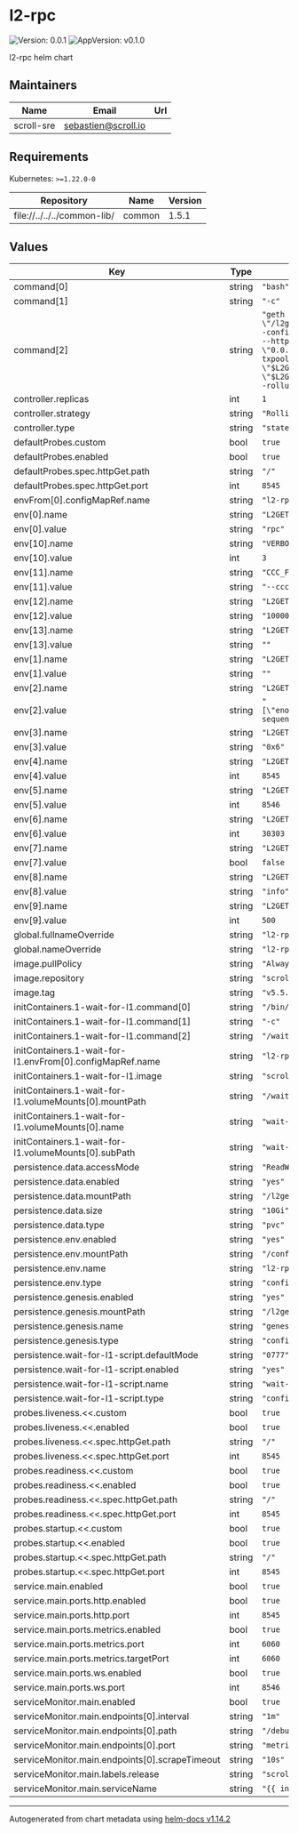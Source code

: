 # l2-rpc

![Version: 0.0.1](https://img.shields.io/badge/Version-0.0.1-informational?style=flat-square) ![AppVersion: v0.1.0](https://img.shields.io/badge/AppVersion-v0.1.0-informational?style=flat-square)

l2-rpc helm chart

## Maintainers

| Name | Email | Url |
| ---- | ------ | --- |
| scroll-sre | <sebastien@scroll.io> |  |

## Requirements

Kubernetes: `>=1.22.0-0`

| Repository | Name | Version |
|------------|------|---------|
| file://../../../common-lib/ | common | 1.5.1 |

## Values

| Key | Type | Default | Description |
|-----|------|---------|-------------|
| command[0] | string | `"bash"` |  |
| command[1] | string | `"-c"` |  |
| command[2] | string | `"geth --datadir \"/l2geth/data\" init /l2geth/genesis/genesis.json && echo \"[Node.P2P] StaticNodes = $L2GETH_PEER_LIST\" > \"/l2geth/config.toml\" && geth --datadir \"/l2geth/data\" --port \"$L2GETH_P2P_PORT\" --nodiscover --syncmode full --networkid \"$CHAIN_ID\" --config \"/l2geth/config.toml\" --http --http.port \"$L2GETH_RPC_HTTP_PORT\" --http.addr \"0.0.0.0\" --http.vhosts=\"*\" --http.corsdomain '*' --http.api \"eth,scroll,net,web3,debug\" --pprof --pprof.addr \"0.0.0.0\" --pprof.port 6060 --ws --ws.port \"$L2GETH_RPC_WS_PORT\" --ws.addr \"0.0.0.0\" --ws.api \"eth,scroll,net,web3,debug\" $CCC_FLAG $METRICS_FLAGS --gcmode archive --cache.noprefetch --verbosity 3 --txpool.globalqueue 4096 --txpool.globalslots 40960 --txpool.pricelimit \"$L2GETH_MIN_GAS_PRICE\" $LOCALS_FLAG --miner.gasprice \"$L2GETH_MIN_GAS_PRICE\" --rpc.gascap 0 --gpo.ignoreprice \"$L2GETH_MIN_GAS_PRICE\" --gpo.percentile 20 --gpo.blocks 100 --l1.endpoint \"$L2GETH_L1_ENDPOINT\" --l1.confirmations \"$L2GETH_L1_WATCHER_CONFIRMATIONS\" --l1.sync.startblock \"$L2GETH_L1_CONTRACT_DEPLOYMENT_BLOCK\" --rollup.verify --metrics --metrics.expensive $L2GETH_EXTRA_PARAMS"` |  |
| controller.replicas | int | `1` |  |
| controller.strategy | string | `"RollingUpdate"` |  |
| controller.type | string | `"statefulset"` |  |
| defaultProbes.custom | bool | `true` |  |
| defaultProbes.enabled | bool | `true` |  |
| defaultProbes.spec.httpGet.path | string | `"/"` |  |
| defaultProbes.spec.httpGet.port | int | `8545` |  |
| envFrom[0].configMapRef.name | string | `"l2-rpc-env"` |  |
| env[0].name | string | `"L2GETH_ROLE"` |  |
| env[0].value | string | `"rpc"` |  |
| env[10].name | string | `"VERBOSITY"` |  |
| env[10].value | int | `3` |  |
| env[11].name | string | `"CCC_FLAG"` |  |
| env[11].value | string | `"--ccc"` |  |
| env[12].name | string | `"L2GETH_MIN_GAS_PRICE"` |  |
| env[12].value | string | `"1000000"` |  |
| env[13].name | string | `"L2GETH_EXTRA_PARAMS"` |  |
| env[13].value | string | `""` |  |
| env[1].name | string | `"L2GETH_NODEKEY"` |  |
| env[1].value | string | `""` |  |
| env[2].name | string | `"L2GETH_PEER_LIST"` |  |
| env[2].value | string | `"[\"enode://848a7d59dd8f60dd1a51160e6bc15c194937855443de9be4b2abd83e11a5c4ac21d61d065448c5c520826fe83f1f29eb5a452daccca27b8113aa897074132507@l2-sequencer:30303\"]"` |  |
| env[3].name | string | `"L2GETH_L1_WATCHER_CONFIRMATIONS"` |  |
| env[3].value | string | `"0x6"` |  |
| env[4].name | string | `"L2GETH_RPC_HTTP_PORT"` |  |
| env[4].value | int | `8545` |  |
| env[5].name | string | `"L2GETH_RPC_WS_PORT"` |  |
| env[5].value | int | `8546` |  |
| env[6].name | string | `"L2GETH_P2P_PORT"` |  |
| env[6].value | int | `30303` |  |
| env[7].name | string | `"L2GETH_ENABLE_CCC"` |  |
| env[7].value | bool | `false` |  |
| env[8].name | string | `"L2GETH_CCC_RUST_LOG_LEVEL"` |  |
| env[8].value | string | `"info"` |  |
| env[9].name | string | `"L2GETH_MAX_PEERS"` |  |
| env[9].value | int | `500` |  |
| global.fullnameOverride | string | `"l2-rpc"` |  |
| global.nameOverride | string | `"l2-rpc"` |  |
| image.pullPolicy | string | `"Always"` |  |
| image.repository | string | `"scrolltech/l2geth"` |  |
| image.tag | string | `"v5.5.17-arm64"` |  |
| initContainers.1-wait-for-l1.command[0] | string | `"/bin/sh"` |  |
| initContainers.1-wait-for-l1.command[1] | string | `"-c"` |  |
| initContainers.1-wait-for-l1.command[2] | string | `"/wait-for-l1.sh $L2GETH_L1_ENDPOINT"` |  |
| initContainers.1-wait-for-l1.envFrom[0].configMapRef.name | string | `"l2-rpc-env"` |  |
| initContainers.1-wait-for-l1.image | string | `"scrolltech/scroll-alpine:v0.0.1"` |  |
| initContainers.1-wait-for-l1.volumeMounts[0].mountPath | string | `"/wait-for-l1.sh"` |  |
| initContainers.1-wait-for-l1.volumeMounts[0].name | string | `"wait-for-l1-script"` |  |
| initContainers.1-wait-for-l1.volumeMounts[0].subPath | string | `"wait-for-l1.sh"` |  |
| persistence.data.accessMode | string | `"ReadWriteOnce"` |  |
| persistence.data.enabled | string | `"yes"` |  |
| persistence.data.mountPath | string | `"/l2geth/data"` |  |
| persistence.data.size | string | `"10Gi"` |  |
| persistence.data.type | string | `"pvc"` |  |
| persistence.env.enabled | string | `"yes"` |  |
| persistence.env.mountPath | string | `"/config/"` |  |
| persistence.env.name | string | `"l2-rpc-env"` |  |
| persistence.env.type | string | `"configMap"` |  |
| persistence.genesis.enabled | string | `"yes"` |  |
| persistence.genesis.mountPath | string | `"/l2geth/genesis/"` |  |
| persistence.genesis.name | string | `"genesis-config"` |  |
| persistence.genesis.type | string | `"configMap"` |  |
| persistence.wait-for-l1-script.defaultMode | string | `"0777"` |  |
| persistence.wait-for-l1-script.enabled | string | `"yes"` |  |
| persistence.wait-for-l1-script.name | string | `"wait-for-l1-script"` |  |
| persistence.wait-for-l1-script.type | string | `"configMap"` |  |
| probes.liveness.<<.custom | bool | `true` |  |
| probes.liveness.<<.enabled | bool | `true` |  |
| probes.liveness.<<.spec.httpGet.path | string | `"/"` |  |
| probes.liveness.<<.spec.httpGet.port | int | `8545` |  |
| probes.readiness.<<.custom | bool | `true` |  |
| probes.readiness.<<.enabled | bool | `true` |  |
| probes.readiness.<<.spec.httpGet.path | string | `"/"` |  |
| probes.readiness.<<.spec.httpGet.port | int | `8545` |  |
| probes.startup.<<.custom | bool | `true` |  |
| probes.startup.<<.enabled | bool | `true` |  |
| probes.startup.<<.spec.httpGet.path | string | `"/"` |  |
| probes.startup.<<.spec.httpGet.port | int | `8545` |  |
| service.main.enabled | bool | `true` |  |
| service.main.ports.http.enabled | bool | `true` |  |
| service.main.ports.http.port | int | `8545` |  |
| service.main.ports.metrics.enabled | bool | `true` |  |
| service.main.ports.metrics.port | int | `6060` |  |
| service.main.ports.metrics.targetPort | int | `6060` |  |
| service.main.ports.ws.enabled | bool | `true` |  |
| service.main.ports.ws.port | int | `8546` |  |
| serviceMonitor.main.enabled | bool | `true` |  |
| serviceMonitor.main.endpoints[0].interval | string | `"1m"` |  |
| serviceMonitor.main.endpoints[0].path | string | `"/debug/metrics/prometheus"` |  |
| serviceMonitor.main.endpoints[0].port | string | `"metrics"` |  |
| serviceMonitor.main.endpoints[0].scrapeTimeout | string | `"10s"` |  |
| serviceMonitor.main.labels.release | string | `"scroll-stack"` |  |
| serviceMonitor.main.serviceName | string | `"{{ include \"scroll.common.lib.chart.names.fullname\" $ }}"` |  |

----------------------------------------------
Autogenerated from chart metadata using [helm-docs v1.14.2](https://github.com/norwoodj/helm-docs/releases/v1.14.2)
